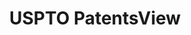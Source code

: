 ---
layout: default
bigquery: https://console.cloud.google.com/bigquery?p=patents-public-data&d=patentsview&page=dataset
citation: Attribution should be given to PatentsView for use, distribution, or derivative
  works.
code: https://github.com/CSSIP-AIR/PatentsView-Code-Snippets/
contributors: USPTO
cost: None
description: 'PatentsView includes US patent data including raw data (summaries, applications,
  pregrant applications), disambugations of inventors and assignees, and inventor
  gender estimates.  Also foreign priority data, # of figures and sheets, and government
  interest statements.'
documentation: https://patentsview.org/query/builder-faqs
last_edit: Mon, 04 Apr 2022 19:02:57 GMT
location: https://patentsview.org/
maintained_by: USPTO
record_creation_timestamp: 12/2/2020 17:20:46
schema_fields: '[''rawinventor_id'', ''_371_date'', ''country'', ''filename'', ''f371_date'',
  ''sector_title'', ''rawlocation_id'', ''ipc_version_indicator'', ''designation'',
  ''contract_award_number'', ''disamb_assignee_id_20190312'', ''num_claims'', ''group'',
  ''disamb_assignee_id_20181127'', ''name'', ''subcategory_id'', ''disamb_assignee_id_20191008'',
  ''section'', ''mainclass_id'', ''role'', ''exemplary'', ''num'', ''num_figures'',
  ''county'', ''subsection_id'', ''attribution_status'', ''patent_id'', ''disamb_inventor_id_20180528'',
  ''disamb_inventor_id_20190312'', ''assignee_id'', ''inventor_id'', ''male'', ''sequence'',
  ''location_id'', ''city'', ''category_id'', ''latlong'', ''disamb_assignee_id_20200929'',
  ''disclaimer_date'', ''disamb_inventor_id_20170307'', ''section_id'', ''deceased'',
  ''county_fips'', ''disamb_inventor_id_20200630'', ''longitude'', ''latitude'', ''main_group'',
  ''citation_id'', ''term_extension'', ''abstract'', ''level_two'', ''series_code'',
  ''rule_47'', ''text'', ''latin_name'', ''name_last'', ''variety'', ''lawyer_id'',
  ''f102_date'', ''organization'', ''applicant_type'', ''term_disclaimer'', ''state_fips'',
  ''reldocno'', ''male_flag'', ''lname'', ''application_id'', ''country_transformed'',
  ''subclass'', ''rel_id'', ''disamb_assignee_id_20200630'', ''fname'', ''date'',
  ''gi_statement'', ''lapse_of_patent'', ''subgroup_id'', ''disamb_inventor_id_20181127'',
  ''dependent'', ''name_first'', ''disamb_inventor_id_20170808'', ''disamb_inventor_id_20201229'',
  ''length'', ''symbol_position'', ''disamb_inventor_id_20171003'', ''disamb_inventor_id_20200331'',
  ''doctype'', ''doc_type'', ''classification_level'', ''disamb_assignee_id_20190820'',
  ''disamb_inventor_id_20171226'', ''disamb_assignee_id_20191231'', ''uuid'', ''relkind'',
  ''type'', ''title'', ''id'', ''category'', ''level_three'', ''disamb_inventor_id_20191008'',
  ''status'', ''disamb_inventor_id_20191231'', ''state'', ''disamb_assignee_id_20200331'',
  ''disamb_inventor_id_20200929'', ''kind'', ''num_sheets'', ''withdrawn'', ''ipc_class'',
  ''level_one'', ''action_date'', ''rawassignee_id'', ''subclass_id'', ''publication_number'',
  ''classification_status'', ''subgroup'', ''term_grant'', ''classification_data_source'',
  ''disamb_inventor_id_20190820'', ''field_title'', ''number'', ''classification_value'',
  ''group_id'', ''_102_date'', ''field_id'', ''organization_id'']'
shortname: patentsview
tags:
- disambiguation
- United States
- gender
terms_of_use: Creative Commons Attribution 4.0 International License.
timeframe: 1963-1999
title: USPTO PatentsView
uuid: cf1780b1-e265-4e49-8d1d-83b9cfe0fd9a
---